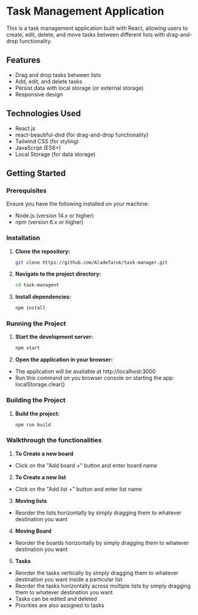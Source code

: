 # Task Management Application

This is a task management application built with React, allowing users to create, edit, delete, and move tasks between different lists with drag-and-drop functionality.

## Features

- Drag and drop tasks between lists
- Add, edit, and delete tasks
- Persist data with local storage (or external storage)
- Responsive design

## Technologies Used

- React.js
- react-beautiful-dnd (for drag-and-drop functionality)
- Tailwind CSS (for styling)
- JavaScript (ES6+)
- Local Storage (for data storage)

## Getting Started

### Prerequisites

Ensure you have the following installed on your machine:

- Node.js (version 14.x or higher)
- npm (version 6.x or higher)

### Installation

1. **Clone the repository:**

   ```bash
   git clone https://github.com/Aladefaruk/task-manager.git

2. **Navigate to the project directory:**

   ```bash
   cd task-managent

3. **Install dependencies:**

   ```bash
   npm install

### Running the Project

1. **Start the development server:**

   ```bash
   npm start

2. **Open the application in your browser:**
- The application will be available at http://localhost:3000
- Run this command on you browser console on starting the app: localStorage.clear()


### Building the Project

1. **Build the project:**

   ```bash
   npm run build


### Walkthrough the functionalities

1. **To Create a new board**

- Click on the "Add board +" button and enter board name

2. **To Create a new list**

- Click on the "Add list +" button and enter list name

3. **Moving lists**

- Reorder the lists horizontally by simply dragging them to whatever destination you want


4. **Moving Board**

- Reorder the boards horizontally by simply dragging them to whatever destination you want

5. **Tasks**

- Reorder the tasks vertically by simply dragging them to whatever destination you want inside a particular list
- Reorder the tasks horizontally across multiple lists by simply dragging them to whatever destination you want
- Tasks can be edited and deleted
- Priorities are also assigned to tasks